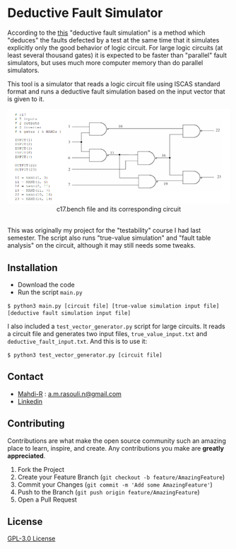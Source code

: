 # Deductive Fault Simulator

According to the [this](https://doi-org.access.semantak.com/10.1109/T-C.1972.223542) "deductive fault simulation" is a method which "deduces" the faults defected by a test at the same time that it simulates explicitly only the good behavior of logic circuit. For large logic circuits (at least several thousand gates) it is expected to be faster than "parallel" fault simulators, but uses much more computer memory than do parallel simulators.

This tool is a simulator that reads a logic circuit file using ISCAS standard format and runs a deductive fault simulation based on the input vector that is given to it.

<center><img src="images/iscas_example.png" alt="iscas_example.png" /><br/>
c17.bench file and its corresponding circuit</center><br/>

This was originally my project for the "testability" course I had last semester. The script also runs "true-value simulation" and "fault table analysis" on the circuit, although it may still needs some tweaks.

## Installation

* Download the code
* Run the script `main.py`
```
$ python3 main.py [circuit file] [true-value simulation input file] [deductive fault simulation input file]
```

I also included a `test_vector_generator.py` script for large circuits. It reads a circuit file and generates two input files, `true_value_input.txt` and `deductive_fault_input.txt`. And this is to use it:
```
$ python3 test_vector_generator.py [circuit file]
```

## Contact
- [Mahdi-R](https://github.com/1MahdiR) : a.m.rasouli.n@gmail.com
- [Linkedin](https://www.linkedin.com/in/amir-mahdi-rasouli-39566a143/)

## Contributing

Contributions are what make the open source community such an amazing place to learn, inspire, and create. Any contributions you make are **greatly appreciated**.

1. Fork the Project
2. Create your Feature Branch (`git checkout -b feature/AmazingFeature`)
3. Commit your Changes (`git commit -m 'Add some AmazingFeature'`)
4. Push to the Branch (`git push origin feature/AmazingFeature`)
5. Open a Pull Request

## License

[GPL-3.0 License](https://github.com/1MahdiR/Deductive-Fault-Simulator/blob/master/LICENSE)
